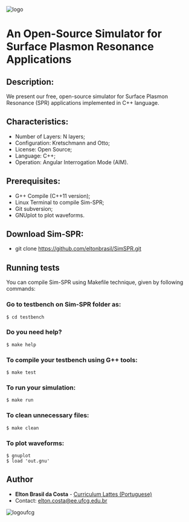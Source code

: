 ![logo](https://user-images.githubusercontent.com/25873978/47947397-7c18f200-defa-11e8-9943-9d10470bd2b9.png)

# An Open-Source Simulator for Surface Plasmon Resonance Applications
## Description:

We present our free, open-source simulator for Surface Plasmon Resonance (SPR) applications implemented in C++ language. 

## Characteristics:

* Number of Layers: N layers;
* Configuration: Kretschmann and Otto;
* License: Open Source;
* Language: C++;
* Operation: Angular Interrogation Mode (AIM).

## Prerequisites:

* G++ Compile (C++11 version);
* Linux Terminal to compile Sim-SPR;
* Git subversion;
* GNUplot to plot waveforms.

## Download Sim-SPR:

* git clone https://github.com/eltonbrasil/SimSPR.git 

## Running tests

You can compile Sim-SPR using Makefile technique, given by following commands:

### Go to testbench on Sim-SPR folder as:
```
$ cd testbench
```
### Do you need help?
```
$ make help
```
### To compile your testbench using G++ tools:
```
$ make test
```
### To run your simulation:
```
$ make run
```
### To clean unnecessary files:
```
$ make clean
```
### To plot waveforms:
```
$ gnuplot
$ load 'out.gnu'
```

## Author

* **Elton Brasil da Costa** - [Curriculum Lattes (Portuguese)](http://buscatextual.cnpq.br/buscatextual/visualizacv.do?id=K4459901A6)
* Contact: elton.costa@ee.ufcg.edu.br

![logoufcg](https://user-images.githubusercontent.com/25873978/47947489-1c234b00-defc-11e8-9ae5-60eb838bd560.png)

